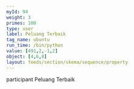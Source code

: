 ```yaml
---
myId: 94
weight: 3
primes: 100
type: user
label: Peluang Terbaik
tag_name: ubuntu
run_time: /bin/python
value: [491,2,-1,2]
object: [4,6,8]
layout: feeds/section/skema/sequence/property
---
```

participant Peluang Terbaik
